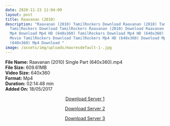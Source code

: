 ```yaml
---
date: 2020-11-23 11:04:09
layout: post
title: Raavanan (2010)
description: "Raavanan (2010) TamilRockers Download Raavanan (2010) Tamil Movie
  TamilRockers Download TamilRockers Raavanan (2010) Download Raavanan (2010)
  Mp4 Download Mp4 HD (640x360) TamilRockers Download Mp4 HD (640x360) Tamil
  Movie TamilRockers Download TamilRockers Mp4 HD (640x360) Download Mp4 HD
  (640x360) Mp4 Download "
image: /assets/img/uploads/maxresdefault-1-.jpg
---
```

<!--StartFragment-->

**File Name:** Raavanan (2010) Single Part (640x360).mp4\
**File Size:** 609.61MB\
**Video Size:** 640x360\
**Format:** Mp4\
**Duration:** 02:14:48 min\
**Added On:** 18/05/2017

<!--EndFragment-->

<center>

<a href="http://s20.uptofiles.net//files/Tamil%20HD%20Mobile%20Movies/Raavanan%20(2010)/Mp4%20HD%20(640x360)/Raavanan%20(2010)%20Single%20Part%20(640x360).mp4" class="myButton">Download Server 1</a>

<a href="http://s20.uptofiles.net//files/Tamil%20HD%20Mobile%20Movies/Raavanan%20(2010)/Mp4%20HD%20(640x360)/Raavanan%20(2010)%20Single%20Part%20(640x360).mp4" class="myButton">Download Server 2</a>

<a href="http://s20.uptofiles.net//files/Tamil%20HD%20Mobile%20Movies/Raavanan%20(2010)/Mp4%20HD%20(640x360)/Raavanan%20(2010)%20Single%20Part%20(640x360).mp4" class="myButton">Download Server 3</a>

</center>